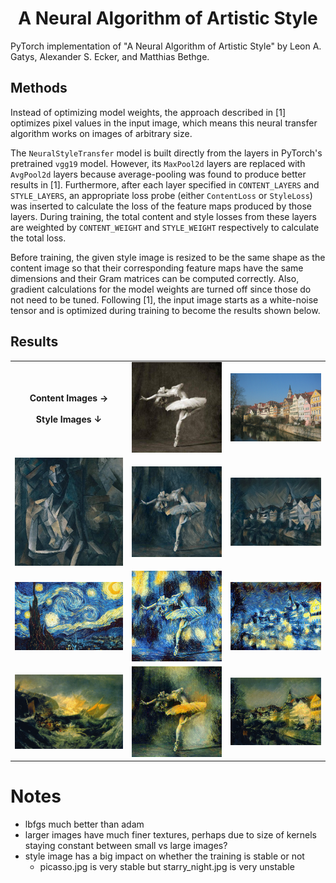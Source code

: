 <h1 align="center">A Neural Algorithm of Artistic Style</h1>
PyTorch implementation of "A Neural Algorithm of Artistic Style" by Leon A. Gatys, Alexander S. Ecker, and Matthias Bethge.


## Methods
Instead of optimizing model weights, the approach described in [1] optimizes pixel values in the input image, which means this neural
transfer algorithm works on images of arbitrary size. 

The `NeuralStyleTransfer` model is built directly from the layers in PyTorch's pretrained `vgg19` model. 
However, its `MaxPool2d` layers are replaced with `AvgPool2d` layers because average-pooling was found to produce better results in [1]. 
Furthermore, after each layer specified in `CONTENT_LAYERS` and `STYLE_LAYERS`, an appropriate loss probe 
(either `ContentLoss` or `StyleLoss`) was inserted to calculate the loss of the feature maps produced by those layers. 
During training, the total content and style losses from these layers are weighted by `CONTENT_WEIGHT` and `STYLE_WEIGHT` respectively to calculate the total loss.

Before training, the given style image is resized to be the same shape as the content image so that their corresponding feature maps have the same dimensions and their Gram matrices can be computed correctly.
Also, gradient calculations for the model weights are turned off since those do not need to be tuned. 
Following [1], the input image starts as a white-noise tensor and is optimized during training to become the results shown below.


## Results

<div align="center">
  <table>
    <tr>
      <th align="center">
        Content Images →
        <br><br>
        Style Images ↓
      </th>
      <td><img src="input/content/ballerina.jpg" width="300px"></td>
      <td><img src="input/content/tubingen.jpg" width="300px"></td>
    </tr>
    <tr>
      <td><img src="input/style/picasso.jpg" width="300px"></td>
      <td><img src="output/05_10_2023/13_48_08_lbfgs/ballerina-picasso.png" width="300px"></td>
      <td><img src="output/05_10_2023/14_49_57/tubingen-picasso.png" width="300px"></td>
    </tr>
    <tr>
      <td><img src="input/style/starry_night.jpg" width="300px"></td>
      <td><img src="output/05_10_2023/15_46_12/ballerina-starry_night.png" width="300px"></td>
      <td><img src="output/05_10_2023/14_12_06/tubingen-starry_night.png" width="300px"></td>
    </tr>
    <tr>
      <td><img src="input/style/shipwreck.jpg" width="300px"></td>
      <td><img src="output/05_10_2023/18_00_33/ballerina-shipwreck.png" width="300px"></td>
      <td><img src="output/05_10_2023/18_04_11_loss_after_relu/tubingen-shipwreck.png" width="300px"></td>
    </tr>
  </table>
</div>

# Notes
- lbfgs much better than adam
- larger images have much finer textures, perhaps due to size of kernels staying constant between small vs large images?
- style image has a big impact on whether the training is stable or not
  - picasso.jpg is very stable but starry_night.jpg is very unstable
